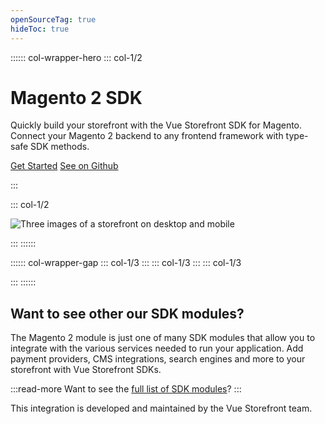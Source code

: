 ```yaml
---
openSourceTag: true
hideToc: true
---
```


:::::: col-wrapper-hero
::: col-1/2

# Magento 2 SDK

Quickly build your storefront with the Vue Storefront SDK for Magento. Connect your Magento 2 backend to any frontend framework with type-safe SDK methods.


[Get Started](./getting-started/quick-start.html)
[See on Github](https://github.com/vuestorefront/magento2)

:::

::: col-1/2

![Three images of a storefront on desktop and mobile](/sdk-magento2/hero.png)

:::
::::::

:::::: col-wrapper-gap
::: col-1/3
<NavCard
to='/getting-started/quick-start'
title="Framework Agnostic"
description="The Magento SDK is built using TypeScript and can be installed in any JavaScript or TypeScript application."
:border="true"
/>
:::
::: col-1/3
<NavCard
to='/key-concepts/sdk'
title="Customizable"
description="Need to customize the SDK or send custom queries to your backend? The SDK is fully customizable and extendable."
:border="true"
/>
:::
::: col-1/3
<NavCard
to='/getting-started/magento'
title="Easy Local Development"
description="Start your local development in minutes with our CLI tool that allows you to create a local Magento 2 instance."
:border="true"
/>

:::
::::::

## Want to see other our SDK modules?

The Magento 2 module is just one of many SDK modules that allow you to integrate with the various services needed to run your application. Add payment providers, CMS integrations, search engines and more to your storefront with Vue Storefront SDKs.

:::read-more
Want to see the [full list of SDK modules](https://docs.vuestorefront.io/sdk/modules/)?
:::



<VsfEcosystem />

This integration is developed and maintained by the Vue Storefront team.
